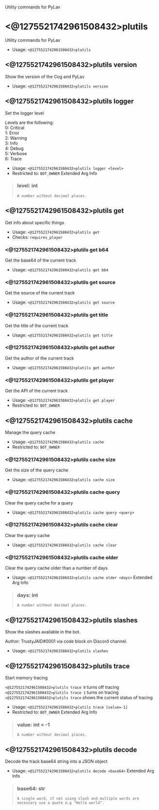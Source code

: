 Utility commands for PyLav

# <@1275521742961508432>plutils
Utility commands for PyLav<br/>
 - Usage: `<@1275521742961508432>plutils`
## <@1275521742961508432>plutils version
Show the version of the Cog and PyLav<br/>
 - Usage: `<@1275521742961508432>plutils version`
## <@1275521742961508432>plutils logger
Set the logger level<br/>

Levels are the following:<br/>
0: Critical<br/>
1: Error<br/>
2: Warning<br/>
3: Info<br/>
4: Debug<br/>
5: Verbose<br/>
6: Trace<br/>
 - Usage: `<@1275521742961508432>plutils logger <level>`
 - Restricted to: `BOT_OWNER`
Extended Arg Info
> ### level: int
> ```
> A number without decimal places.
> ```
## <@1275521742961508432>plutils get
Get info about specific things<br/>
 - Usage: `<@1275521742961508432>plutils get`
 - Checks: `requires_player`
### <@1275521742961508432>plutils get b64
Get the base64 of the current track<br/>
 - Usage: `<@1275521742961508432>plutils get b64`
### <@1275521742961508432>plutils get source
Get the source of the current track<br/>
 - Usage: `<@1275521742961508432>plutils get source`
### <@1275521742961508432>plutils get title
Get the title of the current track<br/>
 - Usage: `<@1275521742961508432>plutils get title`
### <@1275521742961508432>plutils get author
Get the author of the current track<br/>
 - Usage: `<@1275521742961508432>plutils get author`
### <@1275521742961508432>plutils get player
Get the API of the current track<br/>
 - Usage: `<@1275521742961508432>plutils get player`
 - Restricted to: `BOT_OWNER`
## <@1275521742961508432>plutils cache
Manage the query cache<br/>
 - Usage: `<@1275521742961508432>plutils cache`
 - Restricted to: `BOT_OWNER`
### <@1275521742961508432>plutils cache size
Get the size of the query cache<br/>
 - Usage: `<@1275521742961508432>plutils cache size`
### <@1275521742961508432>plutils cache query
Clear the query cache for a query<br/>
 - Usage: `<@1275521742961508432>plutils cache query <query>`
### <@1275521742961508432>plutils cache clear
Clear the query cache<br/>
 - Usage: `<@1275521742961508432>plutils cache clear`
### <@1275521742961508432>plutils cache older
Clear the query cache older than a number of days<br/>
 - Usage: `<@1275521742961508432>plutils cache older <days>`
Extended Arg Info
> ### days: int
> ```
> A number without decimal places.
> ```
## <@1275521742961508432>plutils slashes
Show the slashes available in the bot.<br/>

Author: TrustyJAID#0001 via code block on Discord channel.<br/>
 - Usage: `<@1275521742961508432>plutils slashes`
## <@1275521742961508432>plutils trace
Start memory tracing<br/>

`<@1275521742961508432>plutils trace 0` turns off tracing<br/>
`<@1275521742961508432>plutils trace 1` turns on tracing<br/>
`<@1275521742961508432>plutils trace` shows the current status of tracing<br/>
 - Usage: `<@1275521742961508432>plutils trace [value=-1]`
 - Restricted to: `BOT_OWNER`
Extended Arg Info
> ### value: int = -1
> ```
> A number without decimal places.
> ```
## <@1275521742961508432>plutils decode
Decode the track base64 string into a JSON object<br/>
 - Usage: `<@1275521742961508432>plutils decode <base64>`
Extended Arg Info
> ### base64: str
> ```
> A single word, if not using slash and multiple words are necessary use a quote e.g "Hello world".
> ```
